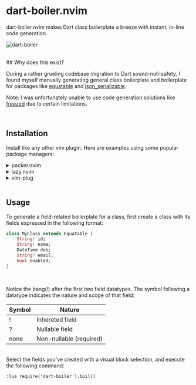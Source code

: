 # dart-boiler.nvim

dart-boiler.nvim makes Dart class boilerplate a breeze with instant, in-line code generation.


![dart-boiler](https://user-images.githubusercontent.com/7101404/231916586-f305e652-e5ea-41e0-96bd-97ac293c7ced.gif)


<BR>
## Why does this exist?

During a rather grueling codebase migration to Dart sound-null-safety, 
I found myself manually generating general class boilerplate and boilerplate for packages like [equatable][] and [json_serializable][].

Note: I was unfortunately unable to use code generation solutions like [freezed][] due to certain limitations.

[equatable]: https://pub.dev/packages/equatable
[json_serializable]: https://pub.dev/packages/json_serializable
[freezed]: https://pub.dev/packages/freezed

<BR>

## Installation

Install like any other vim plugin.
Here are examples using some popular package managers:

<details>
<summary>packer.nvim</summary>

```lua
use 'rafaelcolladojr/dart-boiler.nvim'
```
</details>

<details>
<summary>lazy.nvim</summary>

```lua
{
    'rafaelcolladojr/dart-boiler.nvim'
}
```
</details>

<details>
<summary>vim-plug</summary>
### vim-plug 

```lua
Plug 'rafaelcolladojr/dart-boiler.nvim'
```
</details>

<BR>

## Usage

To generate a field-related boilerplate for a class, first create a class with its fields expressed in the following format:

```dart
class MyClass extends Equatable {
    String! id;
    String! name;
    DateTime dob;
    String? email;
    bool enabled;
}
```

<BR>

Notice the bang(!) after the first two field datatypes.
The symbol following a datatype indicates the nature and scope of that field:

| Symbol | Nature |
| --- | --- |
| ! | Inhereted field |
| ? | Nullable field |
| none | Non-nullable (required) |


<BR>
Select the fields you've created with a visual block selection, and execute the following command:

```vimscript
:lua require('dart-boiler').boil()
```
